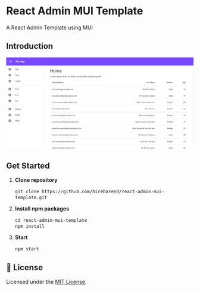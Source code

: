# React Admin MUI Template
A React Admin Template using MUI

## Introduction

![alt text](/docs/images/screenshot.png)

## Get Started

1. **Clone repository**

   ```shell
   git clone https://github.com/hirebarend/react-admin-mui-template.git
   ```

2. **Install npm packages**

   ```shell
   cd react-admin-mui-template
   npm install
   ```

3. **Start**

   ```shell
   npm start
   ```

## 📝 License

Licensed under the [MIT License](./LICENSE).